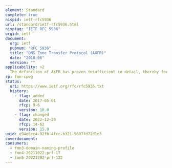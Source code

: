 ```yaml
---
element: Standard
complete: true
nispid: ietf-rfc5936
url: /standard/ietf-rfc5936.html
nisptag: "IETF RFC 5936"
orgid: ietf
document:
  org: ietf
  pubnum: "RFC 5936"
  title: "DNS Zone Transfer Protocol (AXFR)"
  date: "2010-06"
  version: ""
applicability: >2
  The definition of AXFR has proven insufficient in detail, thereby forcing implementations intended to be compliant to make assumptions, impeding interoperability. Yet today we have a satisfactory set of implementations that do interoperate. This document is a new definition of AXFR -- new in the sense that it records an accurate definition of an interoperable AXFR mechanism.
rp: fmn-cpwg
status:
  uri: https://www.ietf.org/rfc/rfc5936.txt
  history: 
    - flag: added
      date: 2017-05-01
      rfcp: 9-6
      version: 10.0
    - flag: changed
      date: 2022-12-20
      rfcp: 14-62
      version: 15.0
uuid: e94e6cc4-92fb-4fcc-b321-5607fd72d1c3
coverdocument:
consumers:
  - fmn3-domain-naming-profile
  - fmn4-20211022-prf-17
  - fmn5-20221202-prf-122
---
```

